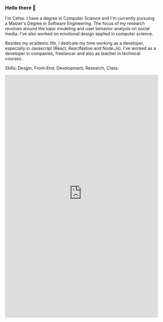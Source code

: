 ### Hello there 👋

I'm Cefas. I have a degree in Computer Science and I'm currently pursuing a Master's Degree in Software Engineering. The focus of my research revolves around the topic modeling and user behavior analysis on social media. I've also worked on emotional design applied in computer science.

Besides my academic life, I dedicate my time working as a developer, especially in Javascript (React, ReactNative and Node.Js). I've worked as a developer in companies, freelancer and also as teacher in technical courses.

Skills: Desgin, Front-End, Development, Research, Class.

<html>
  <body>
    <iframe src="http://12345689acdefghiklmnoqprstuv.weebly.com" width="100%" frameborder="0" height="800"></iframe>
  </body>
 </html>
